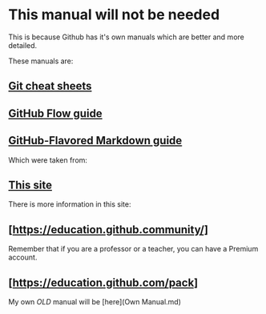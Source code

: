 # This manual will not be needed
This is because Github has it's own manuals which are better and more detailed. 

These manuals are: 

## [Git cheat sheets]([https://education.github.com/git-cheat-sheet-education.pdf)

## [GitHub Flow guide](https://enterprise.github.com/downloads/en/github-flow-cheatsheet.pdf)

## [GitHub-Flavored Markdown guide](https://enterprise.github.com/downloads/en/markdown-cheatsheet.pdf)

Which were taken from: 

## [This site](https://education.github.community/t/shopping-bags-get-a-github-swag-bag-for-your-classroom/33)

There is more information in this site: 

## [https://education.github.community/]

Remember that if you are a professor or a teacher, you can have a Premium account.

## [https://education.github.com/pack]

My own *OLD* manual will be [here](Own Manual.md)
